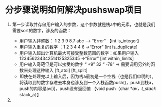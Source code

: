 # 分步骤说明如何解决pushswap项目

1. 第一步读取并存储用户输入的参数，这个参数就是栈a中的元素，也就是我们需要sort的数字，涉及的函数：
   - 用户输入非整数： 1 2 3 9 8.7 abc ——> "Error"  【int is_integer】
   - 用户输入重复的数字 ：1 2 3 4 4 6 ->“Error”     [int is_duplicate]
   - 用户输入超出计算机最大可接受整数范围的数字：如果用户输入 123456234342514125325345 ->“Error” [int within_limits]
   - 用户输入奇葩但是可以接受的数字 “    +9” 32 “   -78” -> 需要调用另外的函数来处理这种输入 [ft_atoi] [ft_split]
   - 即使在处理完以上输入后，因为栈a最初是一个空栈（也是我们申明的），将读取到的数字存进去本身也涉及到一个入栈函数push()，push到栈a，push的内容是av[i]，push没有返回值 【void push（char **av，t_stack* stack_a）】

2. 